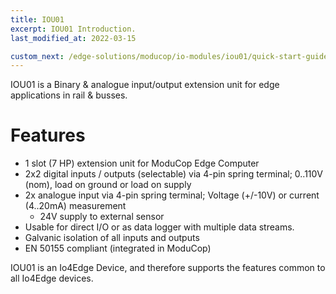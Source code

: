 ```yaml
---
title: IOU01
excerpt: IOU01 Introduction.
last_modified_at: 2022-03-15

custom_next: /edge-solutions/moducop/io-modules/iou01/quick-start-guide
---
```


IOU01 is a Binary & analogue input/output extension unit for edge applications in rail & busses.

# Features

* 1 slot (7 HP) extension unit for ModuCop Edge Computer
* 2x2 digital inputs / outputs (selectable) via 4-pin spring terminal; 0..110V (nom), load on ground or load on supply
* 2x analogue input via 4-pin spring terminal; Voltage (+/-10V) or current (4..20mA) measurement
  * 24V supply to external sensor
* Usable for direct I/O or as data logger with multiple data streams.
* Galvanic isolation of all inputs and outputs
* EN 50155 compliant (integrated in ModuCop)

IOU01 is an Io4Edge Device, and therefore supports the features common to all Io4Edge devices.
